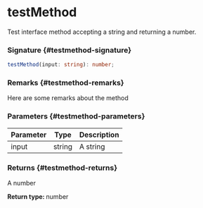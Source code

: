 # testMethod

Test interface method accepting a string and returning a number.

### Signature {#testmethod-signature}

```typescript
testMethod(input: string): number;
```

### Remarks {#testmethod-remarks}

Here are some remarks about the method

### Parameters {#testmethod-parameters}


|  Parameter | Type | Description |
|  --- | --- | --- |
|  input | string | A string |

### Returns {#testmethod-returns}

A number

<b>Return type: </b>number

